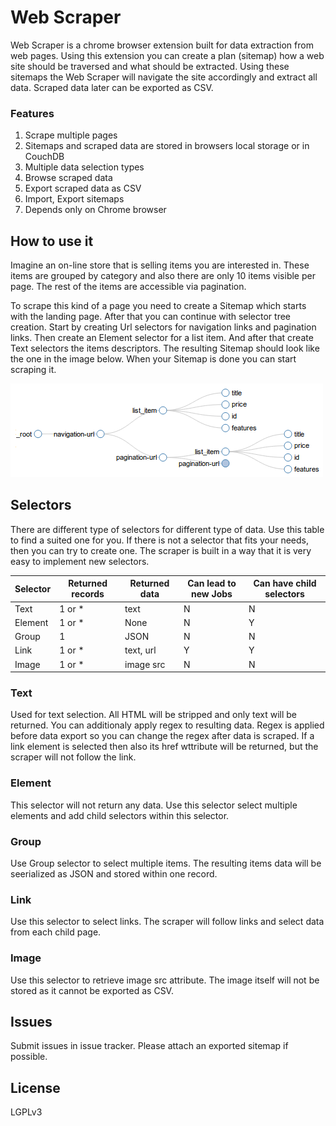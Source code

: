# Web Scraper
Web Scraper is a chrome browser extension built for data extraction from web pages. Using this extension you can create a plan (sitemap) how a web site should be traversed and what should be extracted. Using these sitemaps the Web Scraper will navigate the site accordingly and extract all data. Scraped data later can be exported as CSV.

### Features

 1. Scrape multiple pages
 2. Sitemaps and scraped data are stored in browsers local storage or in CouchDB
 3. Multiple data selection types
 4. Browse scraped data
 5. Export scraped data as CSV
 6. Import, Export sitemaps
 7. Depends only on Chrome browser

## How to use it
Imagine an on-line store that is selling items you are interested in. These items are grouped by category and also there are only 10 items visible per page. The rest of the items are accessible via pagination.

To scrape this kind of a page you need to create a Sitemap which starts with the landing page. After that you can continue with selector tree creation. Start by creating Url selectors for navigation links and pagination links. Then create an Element selector for a list item. And after that create Text selectors the items descriptors. The resulting Sitemap should look like the one in the image below. When your Sitemap is done you can start scraping it.

![Selector tree][2]

## Selectors

There are different type of selectors for different type of data. Use this table to find a suited one for you. If there is not a selector that fits your needs, then you can try to create one. The scraper is built in a way that it is very easy to implement new selectors.

Selector   | Returned records | Returned data   | Can lead to new Jobs | Can have child selectors
---        | ---              | ---             | ---                  | ---
Text       | 1 or *           | text            | N                    | N
Element    | 1 or *           | None            | N                    | Y
Group      | 1                | JSON            | N                    | N
Link       | 1 or *           | text, url       | Y                    | Y
Image      | 1 or *           | image src       | N                    | N

### Text
Used for text selection. All HTML will be stripped and only text will be returned. You can additionaly apply regex to resulting data. Regex is applied before data export so you can change the regex after data is scraped. If a link element is selected then also its href wttribute will be returned, but the scraper will not follow the link.

### Element
This selector will not return any data. Use this selector select multiple elements and add child selectors within this selector.

### Group
Use Group selector to select multiple items. The resulting items data will be seerialized as JSON and stored within one record.

### Link
Use this selector to select links. The scraper will follow links and select data from each child page.

### Image
Use this selector to retrieve image src attribute. The image itself will not be stored as it cannot be exported as CSV.

## Issues
Submit issues in issue tracker. Please attach an exported sitemap if possible.

## License
LGPLv3



  [1]: http://www.youtube.com/
  [2]: docs/images/sitemap-tree.png "sitemap-scraper.png"